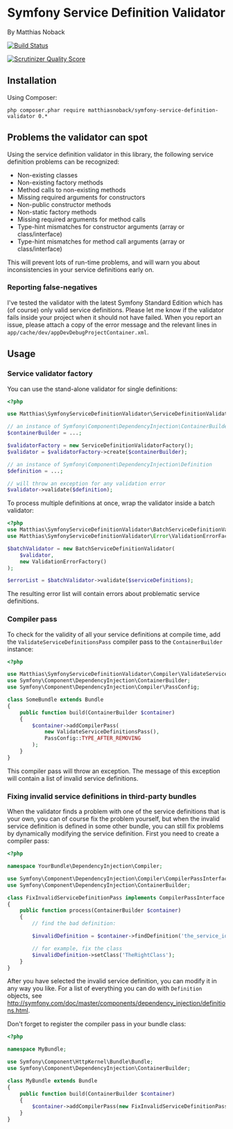 # Symfony Service Definition Validator

By Matthias Noback

[![Build Status](https://secure.travis-ci.org/matthiasnoback/symfony-service-definition-validator.png)](http://travis-ci.org/matthiasnoback/symfony-service-definition-validator)

[![Scrutinizer Quality Score](https://scrutinizer-ci.com/g/matthiasnoback/symfony-service-definition-validator/badges/quality-score.png?s=c04fb4a34fa5d4c27f1e4ef0d8794c07b3c40e91)](https://scrutinizer-ci.com/g/matthiasnoback/symfony-service-definition-validator/)

## Installation

Using Composer:

    php composer.phar require matthiasnoback/symfony-service-definition-validator 0.*

## Problems the validator can spot

Using the service definition validator in this library, the following service definition
problems can be recognized:

- Non-existing classes
- Non-existing factory methods
- Method calls to non-existing methods
- Missing required arguments for constructors
- Non-public constructor methods
- Non-static factory methods
- Missing required arguments for method calls
- Type-hint mismatches for constructor arguments (array or class/interface)
- Type-hint mismatches for method call arguments (array or class/interface)

This will prevent lots of run-time problems, and will warn you about inconsistencies in your
service definitions early on.

### Reporting false-negatives

I've tested the validator with the latest Symfony Standard Edition which has (of course) only valid service definitions.
Please let me know if the validator fails inside your project when it should not have failed. When you report an issue,
please attach a copy of the error message and the relevant lines in ``app/cache/dev/appDevDebugProjectContainer.xml``.

## Usage

### Service validator factory

You can use the stand-alone validator for single definitions:

```php
<?php

use Matthias\SymfonyServiceDefinitionValidator\ServiceDefinitionValidatorFactory;

// an instance of Symfony\Component\DependencyInjection\ContainerBuilder
$containerBuilder = ...;

$validatorFactory = new ServiceDefinitionValidatorFactory();
$validator = $validatorFactory->create($containerBuilder);

// an instance of Symfony\Component\DependencyInjection\Definition
$definition = ...;

// will throw an exception for any validation error
$validator->validate($definition);
```

To process multiple definitions at once, wrap the validator inside a batch validator:

```php
<?php
use Matthias\SymfonyServiceDefinitionValidator\BatchServiceDefinitionValidator;
use Matthias\SymfonyServiceDefinitionValidator\Error\ValidationErrorFactory;

$batchValidator = new BatchServiceDefinitionValidator(
    $validator,
    new ValidationErrorFactory()
);

$errorList = $batchValidator->validate($serviceDefinitions);
```

The resulting error list will contain errors about problematic service definitions.

### Compiler pass

To check for the validity of all your service definitions at compile time, add the `ValidateServiceDefinitionsPass`
compiler pass to the `ContainerBuilder` instance:

```php
<?php

use Matthias\SymfonyServiceDefinitionValidator\Compiler\ValidateServiceDefinitionsPass;
use Symfony\Component\DependencyInjection\ContainerBuilder;
use Symfony\Component\DependencyInjection\Compiler\PassConfig;

class SomeBundle extends Bundle
{
    public function build(ContainerBuilder $container)
    {
        $container->addCompilerPass(
            new ValidateServiceDefinitionsPass(),
            PassConfig::TYPE_AFTER_REMOVING
        );
    }
}
```

This compiler pass will throw an exception. The message of this exception will contain a list
of invalid service definitions.

### Fixing invalid service definitions in third-party bundles

When the validator finds a problem with one of the service definitions that is your own, you can of course fix the
problem yourself, but when the invalid service definition is defined in some other bundle, you can still fix problems by
dynamically modifying the service definition. First you need to create a compiler pass:

```php
<?php

namespace YourBundle\DependencyInjection\Compiler;

use Symfony\Component\DependencyInjection\Compiler\CompilerPassInterface;
use Symfony\Component\DependencyInjection\ContainerBuilder;

class FixInvalidServiceDefinitionPass implements CompilerPassInterface
{
    public function process(ContainerBuilder $container)
    {
        // find the bad definition:

        $invalidDefinition = $container->findDefinition('the_service_id');

        // for example, fix the class
        $invalidDefinition->setClass('TheRightClass');
    }
}
```

After you have selected the invalid service definition, you can modify it in any way you like. For a list of everything
you can do with ``Definition`` objects, see
http://symfony.com/doc/master/components/dependency_injection/definitions.html.

Don't forget to register the compiler pass in your bundle class:

```php
<?php

namespace MyBundle;

use Symfony\Component\HttpKernel\Bundle\Bundle;
use Symfony\Component\DependencyInjection\ContainerBuilder;

class MyBundle extends Bundle
{
    public function build(ContainerBuilder $container)
    {
        $container->addCompilerPass(new FixInvalidServiceDefinitionPass());
    }
}
```
